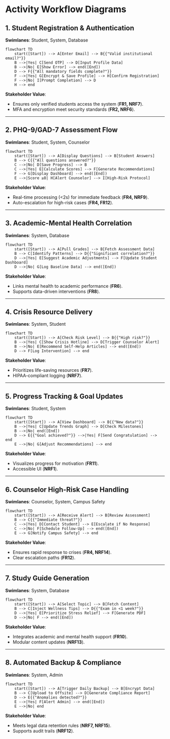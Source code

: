 # Activity Workflow Diagrams

## 1. Student Registration & Authentication  
**Swimlanes**: Student, System, Database  

```mermaid
flowchart TD
    start([Start]) --> A[Enter Email] --> B{{"Valid institutional email?"}}
    B -->|Yes| C[Send OTP] --> D[Input Profile Data]
    B -->|No| E[Show Error] --> end([End])
    D --> F{{"All mandatory fields complete?"}}
    F -->|Yes| G[Encrypt & Save Profile] --> H[Confirm Registration]
    F -->|No| I[Prompt Completion] --> D
    H --> end
```
**Stakeholder Value**:  
- Ensures only verified students access the system (**FR1, NRF7**).  
- MFA and encryption meet security standards (**FR2, NRF6**).  

---

## 2. PHQ-9/GAD-7 Assessment Flow  
**Swimlanes**: Student, System, Counselor  
```mermaid
flowchart TD
    start([Start]) --> A[Display Questions] --> B[Student Answers]
    B --> C{{"All questions answered?"}}
    C -->|No| D[Save Progress] --> B
    C -->|Yes| E[Calculate Scores] --> F[Generate Recommendations]
    F --> G[Display Dashboard] --> end([End])
    E -->|Score ≥8| H[Alert Counselor] --> I[High-Risk Protocol]
```
**Stakeholder Value**:  
- Real-time processing (<2s) for immediate feedback (**FR4, NRF9**).  
- Auto-escalation for high-risk cases (**FR4, FR12**).  

---

## 3. Academic-Mental Health Correlation  
**Swimlanes**: System, Database  
```mermaid
flowchart TD
    start([Start]) --> A[Pull Grades] --> B[Fetch Assessment Data]
    B --> C[Identify Patterns] --> D{{"Significant correlation?"}}
    D -->|Yes| E[Suggest Academic Adjustments] --> F[Update Student Dashboard]
    D -->|No| G[Log Baseline Data] --> end([End])
```
**Stakeholder Value**:  
- Links mental health to academic performance (**FR6**).  
- Supports data-driven interventions (**FR8**).  

---

## 4. Crisis Resource Delivery  
**Swimlanes**: System, Student  
```mermaid
flowchart TD
    start([Start]) --> A[Check Risk Level] --> B{{"High risk?"}}
    B -->|Yes| C[Show Crisis Hotline] --> D[Trigger Counselor Alert]
    B -->|No| E[Recommend Self-Help Articles] --> end([End])
    D --> F[Log Intervention] --> end
```
**Stakeholder Value**:  
- Prioritizes life-saving resources (**FR7**).  
- HIPAA-compliant logging (**NRF7**).  

---

## 5. Progress Tracking & Goal Updates  
**Swimlanes**: Student, System  
```mermaid
flowchart TD
    start([Start]) --> A[View Dashboard] --> B{{"New data?"}}
    B -->|Yes| C[Update Trends Graph] --> D[Check Milestones]
    B -->|No| end([End])
    D --> E{{"Goal achieved?"}} -->|Yes| F[Send Congratulation] --> end
    E -->|No| G[Adjust Recommendations] --> end
```
**Stakeholder Value**:  
- Visualizes progress for motivation (**FR11**).  
- Accessible UI (**NRF1**).  

---

## 6. Counselor High-Risk Case Handling  
**Swimlanes**: Counselor, System, Campus Safety  
```mermaid
flowchart TD
    start([Start]) --> A[Receive Alert] --> B[Review Assessment]
    B --> C{{"Immediate threat?"}}
    C -->|Yes| D[Contact Student] --> E[Escalate if No Response]
    C -->|No| F[Schedule Follow-Up] --> end([End])
    E --> G[Notify Campus Safety] --> end
```
**Stakeholder Value**:  
- Ensures rapid response to crises (**FR4, NRF14**).  
- Clear escalation paths (**FR12**).  

---

## 7. Study Guide Generation  
**Swimlanes**: System, Database  
```mermaid
flowchart TD
    start([Start]) --> A[Select Topic] --> B[Fetch Content]
    B --> C[Inject Wellness Tips] --> D{{"Exam in <1 week?"}}
    D -->|Yes| E[Prioritize Stress Relief] --> F[Generate PDF]
    D -->|No| F --> end([End])
```
**Stakeholder Value**:  
- Integrates academic and mental health support (**FR10**).  
- Modular content updates (**NRF13**).  

---

## 8. Automated Backup & Compliance  
**Swimlanes**: System, Admin  
```mermaid
flowchart TD
    start([Start]) --> A[Trigger Daily Backup] --> B[Encrypt Data]
    B --> C[Upload to Offsite] --> D[Generate Compliance Report]
    D --> E{{"Anomalies detected?"}}
    E -->|Yes| F[Alert Admin] --> end([End])
    E -->|No| end
```
**Stakeholder Value**:  
- Meets legal data retention rules (**NRF7, NRF15**).  
- Supports audit trails (**NRF12**).  
